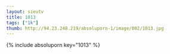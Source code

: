 ```yaml
--- 
layout: sieutv
title: 1013
tags: ["1k"]
thumb: http://94.23.248.219/absoluporn-1/image/002/1013.jpg
---
```

{% include absoluporn key="1013" %} 
